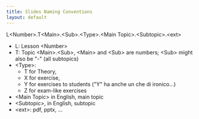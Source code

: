 ```yaml
---
title: Slides Naming Conventions
layout: default
---
```


L\<Number\>.T\<Main\>.\<Sub\>.\<Type\>.\<Main
Topic\>.\<Subtopic\>.\<ext\>

-   L: Lesson \<Number\>
-   T: Topic \<Main\>.\<Sub\>, \<Main\> and \<Sub\> are numbers; \<Sub\>
    might also be \"-\" (all subtopics)
-   \<Type\>:
    -   T for Theory,
    -   X for exercise,
    -   Y for exercises to students (\"Y\" ha anche un che di
        ironico...)
    -   Z for exam-like exercises
-   \<Main Topic\> in English, main topic
-   \<Subtopic\>, in English, subtopic
-   \<ext\>: pdf, pptx, ...
